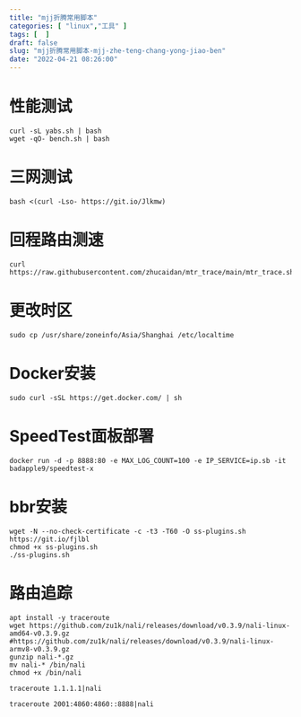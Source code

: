 ```yaml
---
title: "mjj折腾常用脚本"
categories: [ "linux","工具" ]
tags: [  ]
draft: false
slug: "mjj折腾常用脚本-mjj-zhe-teng-chang-yong-jiao-ben"
date: "2022-04-21 08:26:00"
---
```





# 性能测试
```shell
curl -sL yabs.sh | bash
wget -qO- bench.sh | bash
```
# 三网测试
```shell
bash <(curl -Lso- https://git.io/Jlkmw)
```

# 回程路由测速
```shell
curl https://raw.githubusercontent.com/zhucaidan/mtr_trace/main/mtr_trace.sh|bash
 ```
 
# 更改时区
 
 ```shell
 sudo cp /usr/share/zoneinfo/Asia/Shanghai /etc/localtime  
 ```

# Docker安装
```shell
sudo curl -sSL https://get.docker.com/ | sh 
```

# SpeedTest面板部署
```shell
docker run -d -p 8888:80 -e MAX_LOG_COUNT=100 -e IP_SERVICE=ip.sb -it badapple9/speedtest-x
```

# bbr安装
```shell
wget -N --no-check-certificate -c -t3 -T60 -O ss-plugins.sh https://git.io/fjlbl
chmod +x ss-plugins.sh
./ss-plugins.sh
```

# 路由追踪
```shell
apt install -y traceroute
wget https://github.com/zu1k/nali/releases/download/v0.3.9/nali-linux-amd64-v0.3.9.gz
#https://github.com/zu1k/nali/releases/download/v0.3.9/nali-linux-armv8-v0.3.9.gz
gunzip nali-*.gz
mv nali-* /bin/nali
chmod +x /bin/nali

traceroute 1.1.1.1|nali

traceroute 2001:4860:4860::8888|nali
```
